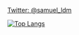 [Twitter: @samuel_ldm](https://twitter.com/samuel_ldm)

[![Top Langs](https://github-readme-stats.vercel.app/api/top-langs/?username=samldm)](https://github.com/samldm)
